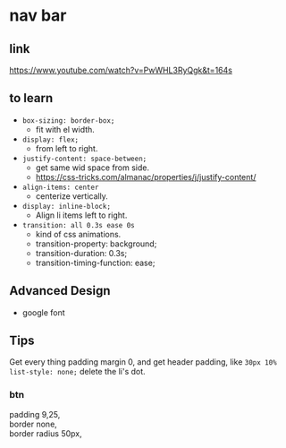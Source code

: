 # nav bar
## link
https://www.youtube.com/watch?v=PwWHL3RyQgk&t=164s
## to learn
* `box-sizing: border-box;`
    * fit with el width.
* `display: flex;`
    * from left to right.
* `justify-content: space-between;`
    * get same wid space from side.
    * https://css-tricks.com/almanac/properties/j/justify-content/
* `align-items: center`
    * centerize vertically.
* `display: inline-block;`
    * Align li items left to right.
* `transition: all 0.3s ease 0s`
    * kind of css animations.
    * transition-property: background;
    * transition-duration: 0.3s;
    * transition-timing-function: ease;

## Advanced Design
* google font

## Tips
Get every thing padding margin 0,
and get header padding, like `30px 10%`  
`list-style: none;` delete the li's dot.  
### btn
padding 9,25,  
border none,  
border radius 50px,  

